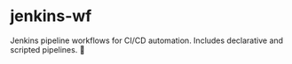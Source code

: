 # jenkins-wf
Jenkins pipeline workflows for CI/CD automation. Includes declarative and scripted pipelines. 🚀
